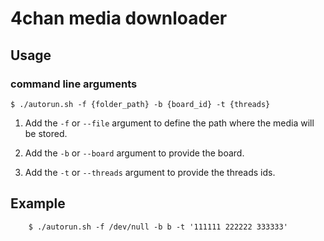 # 4chan media downloader

## Usage
### command line arguments

`$ ./autorun.sh -f {folder_path} -b {board_id} -t {threads}`

1. Add the `-f` or `--file` argument to define the path where the media will be stored.

2. Add the `-b` or `--board` argument to provide the board.

3. Add the `-t` or `--threads` argument to provide the threads ids.

## Example
```#!/bin/sh
    $ ./autorun.sh -f /dev/null -b b -t '111111 222222 333333'
```